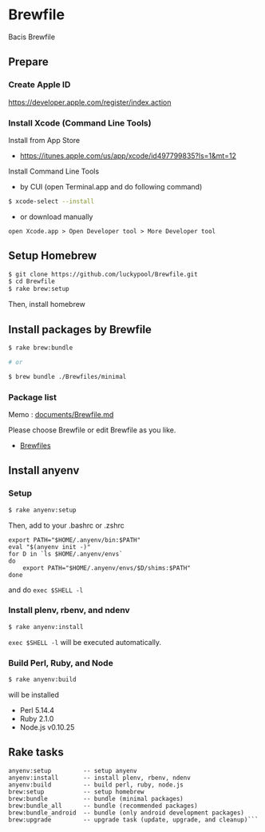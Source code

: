 Brewfile
========

Bacis Brewfile

## Prepare

### Create Apple ID

https://developer.apple.com/register/index.action

### Install Xcode (Command Line Tools)

Install from App Store

- https://itunes.apple.com/us/app/xcode/id497799835?ls=1&mt=12

Install Command Line Tools

- by CUI (open Terminal.app and do following command)

```bash
$ xcode-select --install
```

- or download manually

```
open Xcode.app > Open Developer tool > More Developer tool
```

## Setup Homebrew

```bash
$ git clone https://github.com/luckypool/Brewfile.git
$ cd Brewfile
$ rake brew:setup
```

Then, install homebrew

## Install packages by Brewfile

```bash
$ rake brew:bundle

# or

$ brew bundle ./Brewfiles/minimal
```

### Package list

Memo : [documents/Brewfile.md](documents/Brewfile.md)

Please choose Brewfile or edit Brewfile as you like.

- [Brewfiles](https://github.com/luckypool/Brewfile/blob/master/Brewfiles)


## Install anyenv

### Setup

```bash
$ rake anyenv:setup
```

Then, add to your .bashrc or .zshrc

```
export PATH="$HOME/.anyenv/bin:$PATH"
eval "$(anyenv init -)"
for D in `ls $HOME/.anyenv/envs`
do
    export PATH="$HOME/.anyenv/envs/$D/shims:$PATH"
done
```

and do `exec $SHELL -l`

### Install plenv, rbenv, and ndenv

```bash
$ rake anyenv:install
```

`exec $SHELL -l` will be executed automatically.

### Build Perl, Ruby, and Node

```bash
$ rake anyenv:build
```

will be installed 

- Perl 5.14.4
- Ruby 2.1.0
- Node.js v0.10.25

## Rake tasks

```
anyenv:setup         -- setup anyenv
anyenv:install       -- install plenv, rbenv, ndenv
anyenv:build         -- build perl, ruby, node.js
brew:setup           -- setup homebrew
brew:bundle          -- bundle (minimal packages)
brew:bundle_all      -- bundle (recommended packages)
brew:bundle_android  -- bundle (only android development packages)
brew:upgrade         -- upgrade task (update, upgrade, and cleanup)```
```